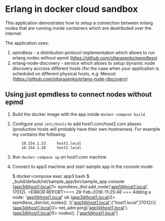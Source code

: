 # Erlang in docker cloud sandbox #

This application demostrates how to setup a connection between erlang nodes
that are running inside containers which are destributed over the internet.

The application uses:
 1. epmdless - a distribution protocol implementation which allows to run erlang nodes without epmd (https://github.com/oltarasenko/epmdless)
 2. erlang-node-discovery - service which allows to setup dynamic node discovery accross different hosts (for the case when your application is scheduled on different physical hosts, e.g: Mesos) (https://github.com/oltarasenko/erlang-node-discovery)

 ## Using just epmdless to connect nodes without epmd ##

 1) Build the docker image with the app inside `docker-compose build`
 2) Configure your `/etc/hosts` to add host1.com/host2.com aliases (production hosts will probably have their own hostnames). For example my contains the following:

    ```
        10.154.1.53     host1.local
        10.154.1.58     host2.local
    ```

 3) Run `docker-compose up` on host1.com machine
 4) Connect to app3 machine and start sample app in the console mode:

    $ docker-compose exec app3 bash
    $ _build/default/rel/sample_app/bin/sample_app console
    (app3@host1.local)1> epmdless_dist:add_node('app1@host1.local', 17012).
    =ERROR REPORT==== 28-Feb-2018::11:25:48 ===
    Adding a node: 'app1@host1.local'
    ok
    (app3@host1.local)2> epmdless_dist:list_nodes().
    [{'app1@host1.local',{"host1.local",17012}}]
    (app3@host1.local)3> net_adm:ping('app1@host1.local').
    (app3@host1.local)5> nodes().
    ['app1@host1.local']

